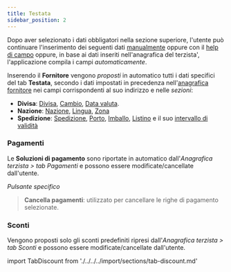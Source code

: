```yaml
---
title: Testata
sidebar_position: 2
---
```


Dopo aver selezionato i dati obbligatori nella sezione superiore, l'utente può continuare l'inserimento dei seguenti dati [manualmente](/docs/guide/operations-with-data/manual-entry-or-help-and-data-selection) oppure con il [help di campo](/docs/guide/operations-with-data/manual-entry-or-help-and-data-selection) oppure, in base ai dati inseriti nell'anagrafica del terzista', l'applicazione compila i campi *automaticamente*.

Inserendo il **Fornitore** vengono *proposti* in automatico tutti i dati specifici del tab **Testata**, secondo i dati impostati in precedenza nell'[anagrafica fornitore](/docs/erp-home/registers/contacts/create-new-contact/accounting-data/accounting-data-intro) nei campi corrispondenti al suo indirizzo e nelle *sezioni*:  

- **Divisa**: [Divisa](/docs/guide/glossary/glossary-intro#currency), [Cambio](/docs/guide/glossary/glossary-intro#currency-exchange), [Data valuta](/docs/guide/glossary/glossary-intro#currency-date).
- **Nazione**: [Nazione](/docs/guide/glossary/glossary-intro#country), [Lingua](/docs/guide/glossary/glossary-intro#language), [Zona](/docs/guide/glossary/glossary-intro#zone)
- **Spedizione**: [Spedizione](/docs/guide/glossary/glossary-intro#shipment), [Porto](/docs/guide/glossary/glossary-intro#carriage), [Imballo](/docs/guide/glossary/glossary-intro#packing), [Listino](/docs/guide/glossary/glossary-intro#sales-price-list) e il suo [intervallo di validità](/docs/guide/glossary/glossary-intro#validity-date)

### Pagamenti

Le **Soluzioni di pagamento** sono riportate in automatico dall'*Anagrafica terzista > tab Pagamenti* e possono essere modificate/cancellate dall'utente.

*Pulsante specifico*

> **Cancella pagamenti**: utilizzato per cancellare le righe di pagamento selezionate.

### Sconti

Vengono proposti solo gli sconti predefiniti ripresi dall'*Anagrafica terzista > tab Sconti* e possono essere modificate/cancellate dall'utente.

import TabDiscount from './../../../import/sections/tab-discount.md'

<TabDiscount />